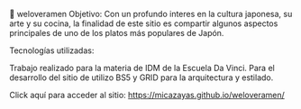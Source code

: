 🍜 weloveramen
Objetivo: Con un profundo interes en la cultura japonesa, su arte y su cocina, la finalidad de este sitio es compartir algunos aspectos principales de uno de los platos más populares de Japón.

Tecnologías utilizadas:

Trabajo realizado para la materia de IDM de la Escuela Da Vinci. Para el desarrollo del sitio de utilizo BS5 y GRID para la arquitectura y estilado.

Click aquí para acceder al sitio: 
https://micazayas.github.io/weloveramen/
